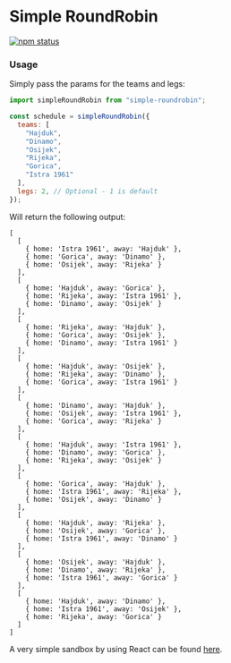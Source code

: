 # Simple RoundRobin

[![npm status](https://img.shields.io/badge/npm-v1.0.1-brightgreen.svg)](https://www.npmjs.org/package/simple-roundrobin)

### Usage

Simply pass the params for the teams and legs:

```js
import simpleRoundRobin from "simple-roundrobin";

const schedule = simpleRoundRobin({
  teams: [
    "Hajduk",
    "Dinamo",
    "Osijek",
    "Rijeka",
    "Gorica",
    "Istra 1961"
  ],
  legs: 2, // Optional - 1 is default
});
```

Will return the following output:

```
[
  [
    { home: 'Istra 1961', away: 'Hajduk' },
    { home: 'Gorica', away: 'Dinamo' },
    { home: 'Osijek', away: 'Rijeka' }
  ],
  [
    { home: 'Hajduk', away: 'Gorica' },
    { home: 'Rijeka', away: 'Istra 1961' },
    { home: 'Dinamo', away: 'Osijek' }
  ],
  [
    { home: 'Rijeka', away: 'Hajduk' },
    { home: 'Gorica', away: 'Osijek' },
    { home: 'Dinamo', away: 'Istra 1961' }
  ],
  [
    { home: 'Hajduk', away: 'Osijek' },
    { home: 'Rijeka', away: 'Dinamo' },
    { home: 'Gorica', away: 'Istra 1961' }
  ],
  [
    { home: 'Dinamo', away: 'Hajduk' },
    { home: 'Osijek', away: 'Istra 1961' },
    { home: 'Gorica', away: 'Rijeka' }
  ],
  [
    { home: 'Hajduk', away: 'Istra 1961' },
    { home: 'Dinamo', away: 'Gorica' },
    { home: 'Rijeka', away: 'Osijek' }
  ],
  [
    { home: 'Gorica', away: 'Hajduk' },
    { home: 'Istra 1961', away: 'Rijeka' },
    { home: 'Osijek', away: 'Dinamo' }
  ],
  [
    { home: 'Hajduk', away: 'Rijeka' },
    { home: 'Osijek', away: 'Gorica' },
    { home: 'Istra 1961', away: 'Dinamo' }
  ],
  [
    { home: 'Osijek', away: 'Hajduk' },
    { home: 'Dinamo', away: 'Rijeka' },
    { home: 'Istra 1961', away: 'Gorica' }
  ],
  [
    { home: 'Hajduk', away: 'Dinamo' },
    { home: 'Istra 1961', away: 'Osijek' },
    { home: 'Rijeka', away: 'Gorica' }
  ]
]
```

A very simple sandbox by using React can be found [here](https://codesandbox.io/s/reverent-lamport-05gso9).
